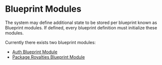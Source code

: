 # Blueprint Modules

The system may define additional state to be stored per blueprint known as Blueprint modules. If defined, 
every blueprint definition must initialize these modules.

Currently there exists two blueprint modules:
* [Auth Blueprint Module](../../../native/auth/blueprint_module.md)
* [Package Royalties Blueprint Module](../../../native/royalties/package_royalties.md)